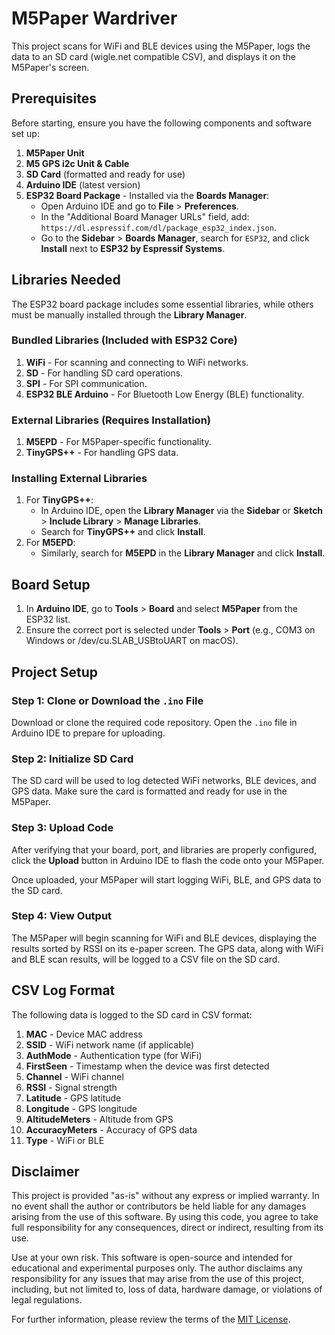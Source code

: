# M5Paper Wardriver

This project scans for WiFi and BLE devices using the M5Paper, logs the data to an SD card (wigle.net compatible CSV), and displays it on the M5Paper's screen.

## Prerequisites

Before starting, ensure you have the following components and software set up:

1. **M5Paper Unit**
2. **M5 GPS i2c Unit & Cable**
3. **SD Card** (formatted and ready for use)
4. **Arduino IDE** (latest version)
5. **ESP32 Board Package** - Installed via the **Boards Manager**:
   - Open Arduino IDE and go to **File** > **Preferences**.
   - In the "Additional Board Manager URLs" field, add:  
     `https://dl.espressif.com/dl/package_esp32_index.json`.
   - Go to the **Sidebar** > **Boards Manager**, search for `ESP32`, and click **Install** next to **ESP32 by Espressif Systems**.

## Libraries Needed

The ESP32 board package includes some essential libraries, while others must be manually installed through the **Library Manager**.

### Bundled Libraries (Included with ESP32 Core)
1. **WiFi** - For scanning and connecting to WiFi networks.
2. **SD** - For handling SD card operations.
3. **SPI** - For SPI communication.
4. **ESP32 BLE Arduino** - For Bluetooth Low Energy (BLE) functionality.

### External Libraries (Requires Installation)
1. **M5EPD** - For M5Paper-specific functionality.
2. **TinyGPS++** - For handling GPS data.

### Installing External Libraries
1. For **TinyGPS++**:
   - In Arduino IDE, open the **Library Manager** via the **Sidebar** or **Sketch** > **Include Library** > **Manage Libraries**.
   - Search for **TinyGPS++** and click **Install**.
2. For **M5EPD**:
   - Similarly, search for **M5EPD** in the **Library Manager** and click **Install**.

## Board Setup

1. In **Arduino IDE**, go to **Tools** > **Board** and select **M5Paper** from the ESP32 list.
2. Ensure the correct port is selected under **Tools** > **Port** (e.g., COM3 on Windows or /dev/cu.SLAB_USBtoUART on macOS).

## Project Setup

### Step 1: Clone or Download the `.ino` File

Download or clone the required code repository. Open the `.ino` file in Arduino IDE to prepare for uploading.

### Step 2: Initialize SD Card

The SD card will be used to log detected WiFi networks, BLE devices, and GPS data. Make sure the card is formatted and ready for use in the M5Paper.

### Step 3: Upload Code

After verifying that your board, port, and libraries are properly configured, click the **Upload** button in Arduino IDE to flash the code onto your M5Paper.

Once uploaded, your M5Paper will start logging WiFi, BLE, and GPS data to the SD card.



### Step 4: View Output

The M5Paper will begin scanning for WiFi and BLE devices, displaying the results sorted by RSSI on its e-paper screen. The GPS data, along with WiFi and BLE scan results, will be logged to a CSV file on the SD card.

## CSV Log Format

The following data is logged to the SD card in CSV format:

1. **MAC** - Device MAC address
2. **SSID** - WiFi network name (if applicable)
3. **AuthMode** - Authentication type (for WiFi)
4. **FirstSeen** - Timestamp when the device was first detected
5. **Channel** - WiFi channel
6. **RSSI** - Signal strength
7. **Latitude** - GPS latitude
8. **Longitude** - GPS longitude
9. **AltitudeMeters** - Altitude from GPS
10. **AccuracyMeters** - Accuracy of GPS data
11. **Type** - WiFi or BLE

## Disclaimer

This project is provided "as-is" without any express or implied warranty. In no event shall the author or contributors be held liable for any damages arising from the use of this software. By using this code, you agree to take full responsibility for any consequences, direct or indirect, resulting from its use. 

Use at your own risk. This software is open-source and intended for educational and experimental purposes only. The author disclaims any responsibility for any issues that may arise from the use of this project, including, but not limited to, loss of data, hardware damage, or violations of legal regulations.

For further information, please review the terms of the [MIT License](./LICENSE).

